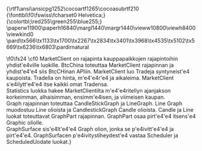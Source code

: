 {\rtf1\ansi\ansicpg1252\cocoartf1265\cocoasubrtf210
{\fonttbl\f0\fswiss\fcharset0 Helvetica;}
{\colortbl;\red255\green255\blue255;}
\paperw11900\paperh16840\margl1440\margr1440\vieww10800\viewh8400\viewkind0
\pard\tx566\tx1133\tx1700\tx2267\tx2834\tx3401\tx3968\tx4535\tx5102\tx5669\tx6236\tx6803\pardirnatural

\f0\fs24 \cf0 MarketClient on rajapinta kauppapaikkojen rajapintoihin yhdist\'e4ville luokille. BtcChina toteuttaa MarketClient rajapinnan ja yhdist\'e4\'e4 siis BtcCHinan APIiin. MarketClient luo Tradeja syntyneist\'e4 kaupoista. Tradella on hinta, m\'e4\'e4r\'e4 ja aikaleima. MarketClient s\'e4ilytt\'e4\'e4 itse kaikki omat Tradensa.\
Statistics luokka hakee MarketClientilta m\'e4\'e4ritellyn ajanjakson korkeimman, alhaisimman, ensimm\'e4isen, ja viimeisen kaupan.\
Graph rajapinnan toteuttaa CandleStickGraph ja LineGraph. Line Graph muodostuu Line olioista ja CandlestickGraph Candle olioista. Candle ja Line luokat toteuttavat GraphPart rajapinnan. GraphPart osaa pirt\'e4\'e4 itsens\'e4 Graphic oliolle.\
GraphSurface sis\'e4lt\'e4\'e4 Graph olion, jonka se p\'e4ivitt\'e4\'e4 ja pirt\'e4\'e4. GraphSurfacen p\'e4ivitystiheydest\'e4 vastaa Scheduler ja ScheduledUodate luokat.}